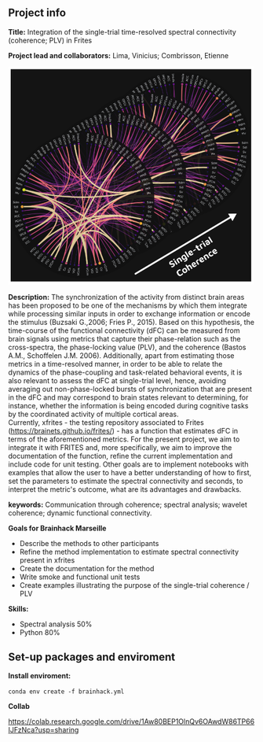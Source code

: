 ## Project info

**Title:**
Integration of the single-trial time-resolved spectral connectivity (coherence; PLV) in Frites

**Project lead and collaborators:** 
Lima, Vinicius; Combrisson, Etienne 

<!-- ![image](.img/dFC.png) -->
<img src=".img/dFC.png" width="500">

**Description:**
The synchronization of the activity from distinct brain areas has been proposed to be one of the mechanisms by which them integrate while processing similar inputs in order to exchange information or encode the stimulus (Buzsaki G.,2006; Fries P., 2015). Based on this hypothesis, 
the time-course of the functional connectivity (dFC) can be measured from brain signals using metrics that capture their phase-relation such as the cross-spectra, 
the phase-locking value (PLV), and the coherence (Bastos A.M., Schoffelen J.M. 2006). Additionally, apart from estimating those metrics in a time-resolved 
manner, in order to be able to relate the dynamics of the phase-coupling and task-related behavioral events, it is also relevant to assess the dFC
at single-trial level, hence, avoiding averaging out non-phase-locked bursts of synchronization that are present in the dFC and may correspond to brain states relevant to determining, for instance, whether the information is being encoded during cognitive tasks by the coordinated activity of multiple cortical areas.  
Currently, xfrites - the testing repository associated to Frites (https://brainets.github.io/frites/) - has a function that estimates dFC in terms of the aforementioned metrics. 
For the present project, we aim to integrate it with FRITES and, more specifically, we aim to improve the documentation of the function, 
refine the current implementation and include code for unit testing. Other goals are to implement notebooks with examples that allow the user to have a better understanding of how to first, set the parameters to estimate the spectral connectivity and seconds, to interpret the metric's outcome, what are
its advantages and drawbacks.

**keywords:** Communication through coherence; spectral analysis; wavelet coherence; dynamic functional connectivity.

**Goals for Brainhack Marseille**
- Describe the methods to other participants
- Refine the method implementation to estimate spectral connectivity present in xfrites
- Create the documentation for the method
- Write smoke and functional unit tests
- Create examples illustrating the purpose of the single-trial coherence / PLV

**Skills:**
- Spectral analysis 50%
- Python 80%

## Set-up packages and enviroment

**Install enviroment:**

```conda env create -f brainhack.yml```

**Collab**

https://colab.research.google.com/drive/1Aw80BEP1OlnQv6OAwdW86TP66IJFzNca?usp=sharing
